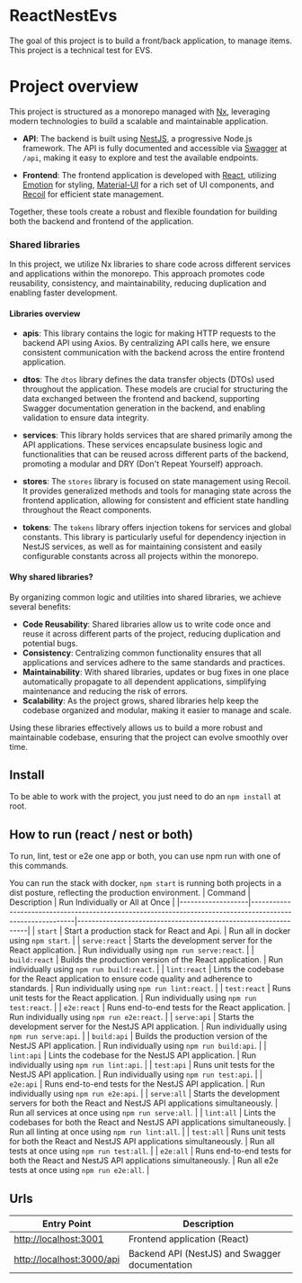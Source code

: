 # ReactNestEvs

The goal of this project is to build a front/back application, to manage items. This project is a technical test for EVS.

# Project overview

This project is structured as a monorepo managed with [Nx](https://nx.dev/), leveraging modern technologies to build a scalable and maintainable application.

- **API**: The backend is built using [NestJS](https://nestjs.com/), a progressive Node.js framework. The API is fully documented and accessible via [Swagger](https://swagger.io/) at `/api`, making it easy to explore and test the available endpoints.

- **Frontend**: The frontend application is developed with [React](https://reactjs.org/), utilizing [Emotion](https://emotion.sh/docs/introduction) for styling, [Material-UI](https://mui.com/) for a rich set of UI components, and [Recoil](https://recoiljs.org/) for efficient state management.

Together, these tools create a robust and flexible foundation for building both the backend and frontend of the application.


### Shared libraries

In this project, we utilize Nx libraries to share code across different services and applications within the monorepo. This approach promotes code reusability, consistency, and maintainability, reducing duplication and enabling faster development.

#### Libraries overview

- **apis**: This library contains the logic for making HTTP requests to the backend API using Axios. By centralizing API calls here, we ensure consistent communication with the backend across the entire frontend application.

- **dtos**: The `dtos` library defines the data transfer objects (DTOs) used throughout the application. These models are crucial for structuring the data exchanged between the frontend and backend, supporting Swagger documentation generation in the backend, and enabling validation to ensure data integrity.

- **services**: This library holds services that are shared primarily among the API applications. These services encapsulate business logic and functionalities that can be reused across different parts of the backend, promoting a modular and DRY (Don't Repeat Yourself) approach.

- **stores**: The `stores` library is focused on state management using Recoil. It provides generalized methods and tools for managing state across the frontend application, allowing for consistent and efficient state handling throughout the React components.

- **tokens**: The `tokens` library offers injection tokens for services and global constants. This library is particularly useful for dependency injection in NestJS services, as well as for maintaining consistent and easily configurable constants across all projects within the monorepo.

#### Why shared libraries?

By organizing common logic and utilities into shared libraries, we achieve several benefits:

- **Code Reusability**: Shared libraries allow us to write code once and reuse it across different parts of the project, reducing duplication and potential bugs.
- **Consistency**: Centralizing common functionality ensures that all applications and services adhere to the same standards and practices.
- **Maintainability**: With shared libraries, updates or bug fixes in one place automatically propagate to all dependent applications, simplifying maintenance and reducing the risk of errors.
- **Scalability**: As the project grows, shared libraries help keep the codebase organized and modular, making it easier to manage and scale.

Using these libraries effectively allows us to build a more robust and maintainable codebase, ensuring that the project can evolve smoothly over time.

## Install

To be able to work with the project, you just need to do an `npm install` at root.

## How to run (react / nest or both)

To run, lint, test or e2e one app or both, you can use npm run with one of this commands.

You can run the stack with docker, `npm start` is running both projects in a dist posture, reflecting the production environment.
| Command           | Description                                                                                               | Run Individually or All at Once                                |
|-------------------|-----------------------------------------------------------------------------------------------------------|----------------------------------------------------------------|
| `start`     | Start a production stack for React and Api.                                                  | Run all in docker using `npm start`.                  |
| `serve:react`     | Starts the development server for the React application.                                                  | Run individually using `npm run serve:react`.                  |
| `build:react`     | Builds the production version of the React application.                                                   | Run individually using `npm run build:react`.                  |
| `lint:react`      | Lints the codebase for the React application to ensure code quality and adherence to standards.           | Run individually using `npm run lint:react`.                   |
| `test:react`      | Runs unit tests for the React application.                                                                | Run individually using `npm run test:react`.                   |
| `e2e:react`       | Runs end-to-end tests for the React application.                                                          | Run individually using `npm run e2e:react`.                    |
| `serve:api`       | Starts the development server for the NestJS API application.                                             | Run individually using `npm run serve:api`.                    |
| `build:api`       | Builds the production version of the NestJS API application.                                              | Run individually using `npm run build:api`.                    |
| `lint:api`        | Lints the codebase for the NestJS API application.                                                        | Run individually using `npm run lint:api`.                     |
| `test:api`        | Runs unit tests for the NestJS API application.                                                           | Run individually using `npm run test:api`.                     |
| `e2e:api`         | Runs end-to-end tests for the NestJS API application.                                                     | Run individually using `npm run e2e:api`.                      |
| `serve:all`       | Starts the development servers for both the React and NestJS API applications simultaneously.             | Run all services at once using `npm run serve:all`.            |
| `lint:all`        | Lints the codebases for both the React and NestJS API applications simultaneously.                        | Run all linting at once using `npm run lint:all`.              |
| `test:all`        | Runs unit tests for both the React and NestJS API applications simultaneously.                            | Run all tests at once using `npm run test:all`.                |
| `e2e:all`         | Runs end-to-end tests for both the React and NestJS API applications simultaneously.                      | Run all e2e tests at once using `npm run e2e:all`.             |

## Urls

| Entry Point                                         | Description                                           |
|-----------------------------------------------------|-------------------------------------------------------|
| [http://localhost:3001](http://localhost:3001)      | Frontend application (React)                          |
| [http://localhost:3000/api](http://localhost:3000/api) | Backend API (NestJS) and Swagger documentation         |
